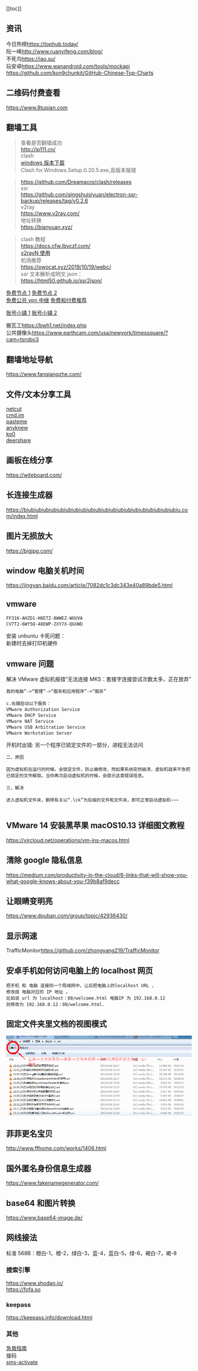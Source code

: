 [[toc]]

## 资讯

今日热榜<https://tophub.today/>  
阮一峰<http://www.ruanyifeng.com/blog/>  
不死鸟<https://iao.su/>  
玩安卓<https://www.wanandroid.com/tools/mockapi>  
<https://github.com/kon9chunkit/GitHub-Chinese-Top-Charts>

## 二维码付费查看

<https://www.8tupian.com>

## 翻墙工具

> 查看是否翻墙成功  
> <http://ip111.cn/>  
> clash  
> [windows 版本下载](https://github.com/Fndroid/clash_for_windows_pkg/releases)  
> Clash.for.Windows.Setup.0.20.5.exe,高版本报错

> <https://github.com/Dreamacro/clash/releases>  
> ssr  
> <https://github.com/qingshuisiyuan/electron-ssr-backup/releases/tag/v0.2.6>  
> v2ray  
> <https://www.v2ray.com/>  
> 地址转换  
> <https://bianyuan.xyz/>

> clash 教程  
> <https://docs.cfw.lbyczf.com/>  
> [v2rayN 使用](https://www.boluo.in/1736.html)  
> 机场推荐  
> <https://owocat.xyz/2019/10/19/webc/>  
> ssr 文本解析成明文 json：  
> <https://html50.github.io/ssr2json/>

[免费节点 1](https://free-ss.best/)
[免费节点 2](https://lncn.org/)  
[免费公共 vpn 中继](https://www.vpngate.net/cn/)
[免费和付费推荐](https://www.owocat.xyz)

[账号小铺 1](https://www.naifei.shop)
[账号小铺 2](https://lwd666.com/index.php)

搬瓦工<https://bwh1.net/index.php>  
公共摄像头<https://www.earthcam.com/usa/newyork/timessquare/?cam=tsrobo3>

## 翻墙地址导航

<https://www.fanqiangzhe.com/>

## 文件/文本分享工具

[netcut](http://netcut.cn/)  
[cmd.im](https://cmd.im/)  
[pasteme](https://pasteme.cn/)  
[anyknew](https://cp.anyknew.com/)  
 [ko0](https://ko0.com/)  
[deershare](https://deershare.com/send)

## 画板在线分享

<https://witeboard.com/>

## 长连接生成器

<https://biubiubiubiubiubiubiubiubiubiubiubiubiubiubiubiubiubiubiubiubiu.com/index.html>

## 图片无损放大

<https://bigjpg.com/>

## window 电脑关机时间

<https://jingyan.baidu.com/article/7082dc1c3dc343e40a89bde5.html>

## vmware

```
FF31K-AHZD1-H8ETZ-8WWEZ-WUUVA
CV7T2-6WY5Q-48EWP-ZXY7X-QGUWD
```

安装 unbuntu 卡死问题：  
新建时去掉打印机硬件

## vmware 问题

解决 VMware 虚拟机报错“无法连接 MKS：套接字连接尝试次数太多，正在放弃”

```
我的电脑”->“管理”->“服务和应用程序”->“服务”

c.右键启动以下服务：
VMware Authorization Service
VMware DHCP Service
VMware NAT Service
VMware USB Arbitration Service
VMware Workstation Server
```

开机时出错: 另一个程序已锁定文件的一部分，进程无法访问

```
二、原因

因为虚拟机在运行的时候，会锁定文件，防止被修改，而如果系统突然崩溃，虚拟机就来不急把已锁定的文件解锁。当你再次启动虚拟机的时候，会提示这类错误信息。

三、解决

进入虚拟机文件夹，删除有关以“.lck”为后缀的文件和文件夹，即可正常启动虚拟机~~~


```

## VMware 14 安装黑苹果 macOS10.13 详细图文教程

<https://vircloud.net/operations/vm-ins-macos.html>

## 清除 google 隐私信息

<https://medium.com/productivity-in-the-cloud/6-links-that-will-show-you-what-google-knows-about-you-f39b8af9decc>

## 让眼睛变明亮

<https://www.douban.com/group/topic/42936430/>

## 显示网速

TrafficMonitor<https://github.com/zhongyang219/TrafficMonitor>

## 安卓手机如何访问电脑上的 localhost 网页

```
把手机 和 电脑 连接同一个局域网中，让后把电脑上的localhost URL ，
修改成 电脑对应的 IP 地址 。
比如说 url 为 localhost：80/welcome.html 电脑IP 为 192.168.0.12
则修改为 192.168.0.12：80/welcome.html.
```

## 固定文件夹里文档的视图模式

![](https://raw.githubusercontent.com/cvabm/FigureBed/master/img/32567i.png)

## 菲菲更名宝贝

<http://www.ffhome.com/works/1406.html>

## 国外匿名身份信息生成器

<https://www.fakenamegenerator.com/>

## base64 和图片转换

<https://www.base64-image.de/>

## 网线接法

标准 568B：橙白-1，橙-2，绿白-3，蓝-4，蓝白-5，绿-6，褐白-7，褐-8

### 搜索引擎

<https://www.shodan.io/>  
<https://fofa.so>

### keepass

<https://keepass.info/download.html>

### 其他

[急救指南](https://m.youlai.cn/jijiu)  
接码  
[sms-activate](https://sms-activate.org/)
